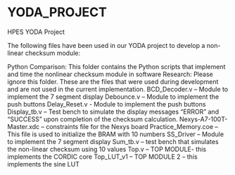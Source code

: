 # YODA_PROJECT
HPES YODA Project

The following files have been used in our YODA project to develop a non-linear checksum module:

Python Comparison: This folder contains the Python scripts that implement and time the nonlinear checksum module in software
Research: Please ignore this folder. These are the files that were used during development and are not used in the current implementation.
BCD_Decoder.v – Module to implement the 7 segment display
Debounce.v – Module to implement the push buttons
Delay_Reset.v - Module to implement the push buttons
Display_tb.v – Test bench to simulate the display messages “ERROR” and “SUCCESS” upon completion of the checksum calculation.
Nexys-A7-100T-Master.xdc – constraints file for the Nexys board
Practice_Memory.coe – This file is used to initialize the BRAM with 10 numbers
SS_Driver – Module to implement the 7 segment display
Sum_tb.v – test bench that simulates the non-linear checksum using 10 values
Top.v – TOP MODULE- this implements the CORDIC core 
Top_LUT_v1 – TOP MODULE 2 – this implements the sine LUT 

